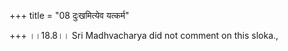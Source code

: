 +++
title = "08 दुःखमित्येव यत्कर्म"

+++
।।18.8।। Sri Madhvacharya did not comment on this sloka.,
